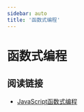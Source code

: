 ```yaml
---
sidebar: auto
title: '函数式编程'
---
```


# 函数式编程

## 阅读链接

- [JavaScript函数式编程](https://juejin.im/post/5b4ac0d0f265da0fa959a785)


